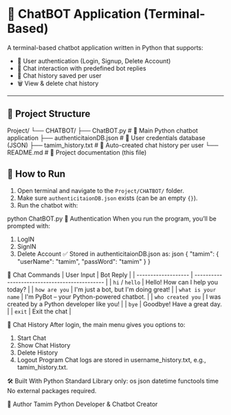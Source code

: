 # 🤖 ChatBOT Application (Terminal-Based)
A terminal-based chatbot application written in Python that supports:
- 🔐 User authentication (Login, Signup, Delete Account)
- 💬 Chat interaction with predefined bot replies
- 📜 Chat history saved per user
- 🗑️ View & delete chat history

---
## 📁 Project Structure
Project/
└── CHATBOT/
├── ChatBOT.py                                      # 🔧 Main Python chatbot application
├── authenticitaionDB.json           # 🔐 User credentials database (JSON)
├── tamim_history.txt                       # 📝 Auto-created chat history per user
└── README.md                                       # 📄 Project documentation (this file)


## 🚀 How to Run
1. Open terminal and navigate to the `Project/CHATBOT/` folder.
2. Make sure `authenticitaionDB.json` exists (can be an empty `{}`).
3. Run the chatbot with:

python ChatBOT.py
🔐 Authentication
When you run the program, you’ll be prompted with:
1) LogIN
2) SignIN
3) Delete Account
✅ Stored in authenticitaionDB.json as:
json
{
  "tamim": {
    "userName": "tamim",
    "passWord": "tamim"
  }
}

🤖 Chat Commands
| User Input          | Bot Reply                                     |
| ------------------- | --------------------------------------------- |
| `hi` / `hello`      | Hello! How can I help you today?              |
| `how are you`       | I'm just a bot, but I'm doing great!          |
| `what is your name` | I'm PyBot – your Python-powered chatbot.      |
| `who created you`   | I was created by a Python developer like you! |
| `bye`               | Goodbye! Have a great day.                    |
| `exit`              | Exit the chat                                 |


📜 Chat History
After login, the main menu gives you options to:
1) Start Chat
2) Show Chat History
3) Delete History
4) Logout  Program
Chat logs are stored in username_history.txt, e.g., tamim_history.txt.

🛠 Built With
Python Standard Library only:
os
json
datetime
functools
time
No external packages required.


👤 Author
Tamim
Python Developer & Chatbot Creator

